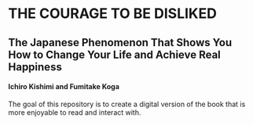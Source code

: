 # THE COURAGE TO BE DISLIKED

## The Japanese Phenomenon That Shows You How to Change Your Life and Achieve Real Happiness

#### Ichiro Kishimi and Fumitake Koga

The goal of this repository is to create a digital version of the book that is more enjoyable to read and interact with.